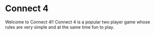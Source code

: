 # Connect 4
Welcome to Connect 4!! Connect 4 is a popular two player game whose rules are very simple and at the same time fun to play.
